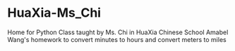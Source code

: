 # HuaXia-Ms_Chi
Home for Python Class taught by Ms. Chi in HuaXia Chinese School
Amabel Wang's homework to convert minutes to hours and convert meters to miles
